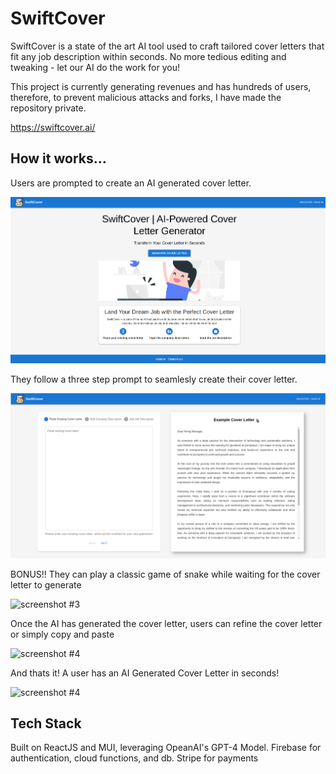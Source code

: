 # SwiftCover

SwiftCover is a state of the art AI tool used to craft tailored cover letters that fit any job description within seconds. No more tedious editing and tweaking - let our AI do the work for you!

This project is currently generating revenues and has hundreds of users, therefore, to prevent malicious attacks and forks, I have made the repository private.

https://swiftcover.ai/

## How  it works...

Users are prompted to create an AI generated cover letter.

![screenshot #1](./screenshot-1.png)

They follow a three step prompt to seamlesly create their cover letter.

![screenshot #2](./screenshot-2.png)

BONUS!! They can play a classic game of snake while waiting for the cover letter to generate

![screenshot #3](./public/images/screenshot-3.png)

Once the AI has generated the cover letter, users can refine the cover letter or simply copy and paste

![screenshot #4](./public/images/screenshot-4.png)

And thats it! A user has an AI Generated Cover Letter in seconds!

![screenshot #4](./public/images/screenshot-5.png)


## Tech Stack
Built on ReactJS and MUI, leveraging OpeanAI's GPT-4 Model. Firebase for authentication, cloud functions, and db. Stripe for payments
